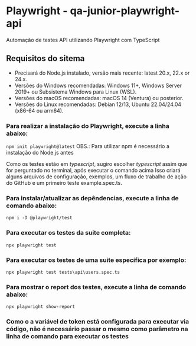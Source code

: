 # Playwright - qa-junior-playwright-api
Automação de testes API utilizando Playwright com TypeScript

## Requisitos do sitema
* Precisará do Node.js instalado, versão mais recente: latest 20.x, 22.x or 24.x.
* Versões do Windows recomendadas: Windows 11+, Windows Server 2019+ ou Subsistema Windows para Linux (WSL).
* Versões do macOS recomendadas: macOS 14 (Ventura) ou posterior.
* Versões do Linux recomendadas: Debian 12/13, Ubuntu 22.04/24.04 (x86-64 ou arm64).

### Para realizar a instalação do Playwright, execute a linha abaixo:
```npm init playwright@latest```
OBS.: Para utilizar npm é necessário a instalação do Node.js antes

Como os testes estão em *typescript*, sugiro escolher *typescript* assim que for perguntado no terminal, após executar o comando acima 
Isso criará alguns arquivos de configuração, exemplos, um fluxo de trabalho de ação do GitHub e um primeiro teste example.spec.ts. 

### Para instalar/atualizar as depêndencias, execute a linha de comando abaixo:
```npm i -D @playwright/test```

### Para executar os testes da suite completa:
```npx playwright test```

### Para executar os testes de uma suite específica por exemplo:
```npx playwright test tests\api\users.spec.ts```

### Para mostrar o report dos testes, execute a linha de comando abaixo:
```npx playwright show-report```

### Como o a variável de token está configurada para executar via código, não é necessário passar o mesmo como parâmetro na linha de comando para executar os testes
